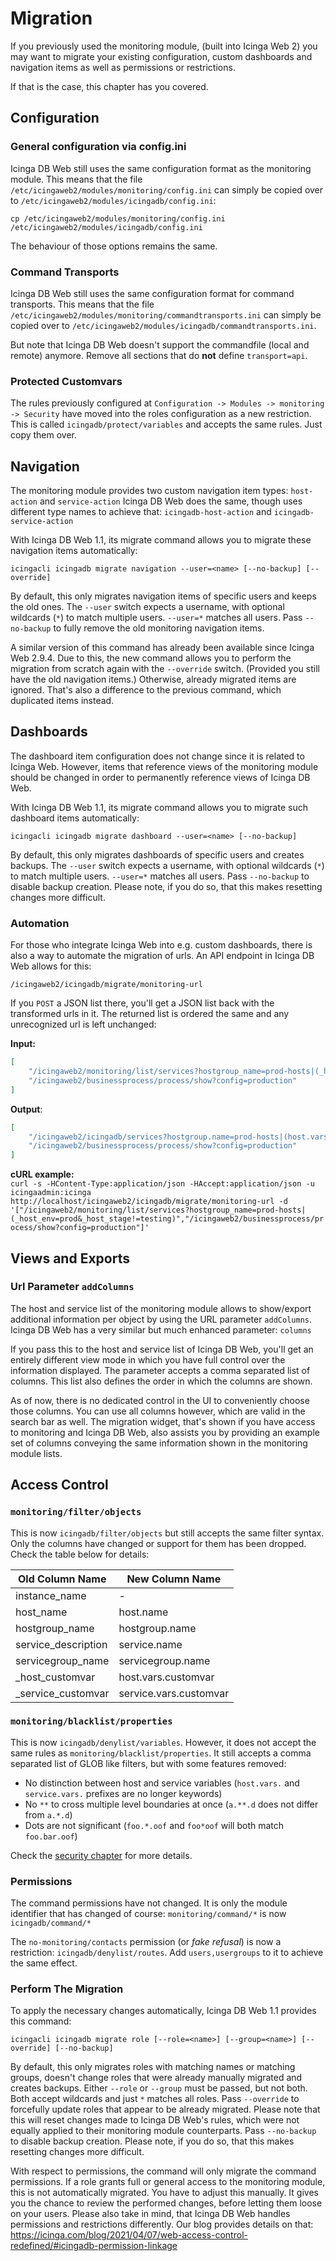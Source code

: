 # Migration

If you previously used the monitoring module, (built into Icinga Web 2) you may want to
migrate your existing configuration, custom dashboards and navigation items as well as
permissions or restrictions.

If that is the case, this chapter has you covered.

## Configuration

### General configuration via config.ini

Icinga DB Web still uses the same configuration format as the monitoring module. This means that the file
`/etc/icingaweb2/modules/monitoring/config.ini` can simply be copied over to
`/etc/icingaweb2/modules/icingadb/config.ini`:

```
cp /etc/icingaweb2/modules/monitoring/config.ini /etc/icingaweb2/modules/icingadb/config.ini
```

The behaviour of those options remains the same.

### Command Transports

Icinga DB Web still uses the same configuration format for command transports. This means that the file
`/etc/icingaweb2/modules/monitoring/commandtransports.ini` can simply be copied over to
`/etc/icingaweb2/modules/icingadb/commandtransports.ini`.

But note that Icinga DB Web doesn't support the commandfile (local and remote) anymore. Remove all sections
that do **not** define `transport=api`.

### Protected Customvars

The rules previously configured at `Configuration -> Modules -> monitoring -> Security` have moved into the
roles configuration as a new restriction. This is called `icingadb/protect/variables` and accepts the same
rules. Just copy them over.

## Navigation

The monitoring module provides two custom navigation item types: `host-action` and `service-action`
Icinga DB Web does the same, though uses different type names to achieve that: `icingadb-host-action`
and `icingadb-service-action`

With Icinga DB Web 1.1, its migrate command allows you to migrate these navigation items automatically:

`icingacli icingadb migrate navigation --user=<name> [--no-backup] [--override]`

By default, this only migrates navigation items of specific users and keeps the old ones. The `--user`
switch expects a username, with optional wildcards (`*`) to match multiple users. `--user=*` matches
all users. Pass `--no-backup` to fully remove the old monitoring navigation items.

A similar version of this command has already been available since Icinga Web 2.9.4. Due to this, the new
command allows you to perform the migration from scratch again with the `--override` switch. (Provided you
still have the old navigation items.) Otherwise, already migrated items are ignored. That's also a difference
to the previous command, which duplicated items instead.

## Dashboards

The dashboard item configuration does not change since it is related to Icinga Web. However, items that
reference views of the monitoring module should be changed in order to permanently reference views of
Icinga DB Web.

With Icinga DB Web 1.1, its migrate command allows you to migrate such dashboard items automatically:

`icingacli icingadb migrate dashboard --user=<name> [--no-backup]`

By default, this only migrates dashboards of specific users and creates backups. The `--user` switch
expects a username, with optional wildcards (`*`) to match multiple users. `--user=*` matches all users.
Pass `--no-backup` to disable backup creation. Please note, if you do so, that this makes resetting
changes more difficult.

### Automation

For those who integrate Icinga Web into e.g. custom dashboards, there is also a way to automate the
migration of urls. An API endpoint in Icinga DB Web allows for this:

`/icingaweb2/icingadb/migrate/monitoring-url`

If you `POST` a JSON list there, you'll get a JSON list back with the transformed urls in it.
The returned list is ordered the same and any unrecognized url is left unchanged:

**Input:**  
```json
[
    "/icingaweb2/monitoring/list/services?hostgroup_name=prod-hosts|(_host_env=prod&_host_stage!=testing)",
    "/icingaweb2/businessprocess/process/show?config=production"
]
```

**Output**:  
```json
[
    "/icingaweb2/icingadb/services?hostgroup.name=prod-hosts|(host.vars.env=prod&host.vars.stage!=testing)",
    "/icingaweb2/businessprocess/process/show?config=production"
]
```

**cURL example:**  
`curl -s -HContent-Type:application/json -HAccept:application/json -u icingaadmin:icinga http://localhost/icingaweb2/icingadb/migrate/monitoring-url -d '["/icingaweb2/monitoring/list/services?hostgroup_name=prod-hosts|(_host_env=prod&_host_stage!=testing)","/icingaweb2/businessprocess/process/show?config=production"]'`


## Views and Exports

### Url Parameter `addColumns`

The host and service list of the monitoring module allows to show/export additional information per object by using the
URL parameter `addColumns`. Icinga DB Web has a very similar but much enhanced parameter: `columns`

If you pass this to the host and service list of Icinga DB Web, you'll get an entirely different view mode in which you
have full control over the information displayed. The parameter accepts a comma separated list of columns. This list
also defines the order in which the columns are shown.

As of now, there is no dedicated control in the UI to conveniently choose those columns. You can use all columns
however, which are valid in the search bar as well. The migration widget, that's shown if you have access to
monitoring and Icinga DB Web, also assists you by providing an example set of columns conveying the same information
shown in the monitoring module lists.

## Access Control

### `monitoring/filter/objects`

This is now `icingadb/filter/objects` but still accepts the same filter syntax. Only the columns have changed
or support for them has been dropped. Check the table below for details:

| Old Column Name      | New Column Name        |
|----------------------|------------------------|
| instance\_name       | -                      |
| host\_name           | host.name              |
| hostgroup\_name      | hostgroup.name         |
| service\_description | service.name           |
| servicegroup\_name   | servicegroup.name      |
| \_host\_customvar    | host.vars.customvar    |
| \_service\_customvar | service.vars.customvar |

### `monitoring/blacklist/properties`

This is now `icingadb/denylist/variables`. However, it does not accept the same rules as
`monitoring/blacklist/properties`. It still accepts a comma separated list of GLOB like filters,
but with some features removed:

* No distinction between host and service variables (`host.vars.` and `service.vars.` prefixes are no longer keywords)
* No `**` to cross multiple level boundaries at once (`a.**.d` does not differ from `a.*.d`)
* Dots are not significant (`foo.*.oof` and `foo*oof` will both match `foo.bar.oof`)

Check the [security chapter](04-Security.md#variable-paths) for more details.

### Permissions

The command permissions have not changed. It is only the module identifier that has changed of course:
`monitoring/command/*` is now `icingadb/command/*`

The `no-monitoring/contacts` permission (or *fake refusal*) is now a restriction: `icingadb/denylist/routes`.
Add `users,usergroups` to it to achieve the same effect.

### Perform The Migration

To apply the necessary changes automatically, Icinga DB Web 1.1 provides this command:

`icingacli icingadb migrate role [--role=<name>] [--group=<name>] [--override] [--no-backup]`

By default, this only migrates roles with matching names or matching groups, doesn't change roles that were
already manually migrated and creates backups. Either `--role` or `--group` must be passed, but not both.
Both accept wildcards and just `*` matches all roles. Pass `--override` to forcefully update roles that appear
to be already migrated. Please note that this will reset changes made to Icinga DB Web's rules, which were not
equally applied to their monitoring module counterparts. Pass `--no-backup` to disable backup creation. Please
note, if you do so, that this makes resetting changes more difficult.

With respect to permissions, the command will only migrate the command permissions. If a role grants full or
general access to the monitoring module, this is not automatically migrated. You have to adjust this manually.
It gives you the chance to review the performed changes, before letting them loose on your users. Please also
take in mind, that Icinga DB Web handles permissions and restrictions differently. Our blog provides details
on that: https://icinga.com/blog/2021/04/07/web-access-control-redefined/#icingadb-permission-linkage


